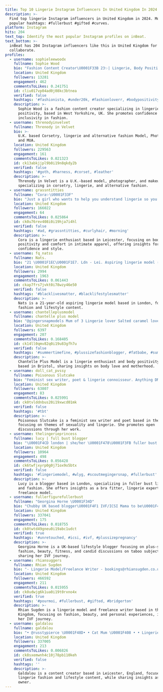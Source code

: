 ```yaml
---
title: Top 10 Lingerie Instagram Influencers In United Kingdom In 2024
description: >-
  Find top lingerie Instagram influencers in United Kingdom in 2024. Most
  popular hashtags: #fullerbust #gifted #curves.
platform: Instagram
hits: 204
text_top: Identify the most popular Instagram profiles on inBeat.
text_bottom: >-
  inBeat has 204 Instagram influencers like this in United Kingdom for you to
  collaborate.
profiles:
  - username: sophieleewoodx
    fullname: Sophie Wood
    bio: "Fashion Content Creator\U0001F33B 23✨| Lingerie, Body Positivity✨ West Yorkshire\U0001F4CD@rosesocialspr Contact\U0001F4E7:sophie33wood@outlook.com @a.cooper96 \U0001F48D"
    location: United Kingdom
    followers: 13281
    engagement: 462
    commentsToLikes: 0.241751
    id: cliu017vp04ad0j08kc3btnea
    verified: false
    hashtags: '#fashionista, #under20k, #fashionloverr, #bodypositivity'
    description: >-
      Sophie Wood is a fashion content creator specializing in lingerie and body
      positivity, based in West Yorkshire, UK. She promotes confidence and
      inclusivity in fashion.
  - username: threnodyinvelvet
    fullname: Threnody in Velvet
    bio: >-
      U.K. based Corsetry, lingerie and alternative fashion Model, Photographer
      and MUA.
    location: United Kingdom
    followers: 229563
    engagement: 161
    commentsToLikes: 0.021323
    id: ck13abkjjpl9b0i19n8qkdy2b
    verified: false
    hashtags: '#goth, #harness, #corset, #leather'
    description: >-
      Threnody in Velvet is a U.K.-based model, photographer, and makeup artist
      specializing in corsetry, lingerie, and alternative fashion.
  - username: grassntitties
    fullname: "Cora✨\U0001F33F"
    bio: "Just a girl who wants to help you understand lingerie so you can be your most comfy confident self\U0001F3F4\U000E0067\U000E0062\U000E0073\U000E0063\U000E0074\U000E007F \U0001F459J cup \U0001F3931st:Contour fashion \U0001F3E1\U0001F4CDLeicester"
    location: United Kingdom
    followers: 166022
    engagement: 64
    commentsToLikes: 0.025864
    id: ck0u76rev408i0i19hja7i4hl
    verified: false
    hashtags: '#ad, #grassntitties, #curlyhair, #morning'
    description: >-
      Cora is a lingerie enthusiast based in Leicester, focusing on body
      positivity and comfort in intimate apparel, offering insights for
      confidence and style.
  - username: fq_natss
    fullname: Nats.
    bio: "21 \U0001F1EC\U0001F1E7. Ldn - Lei. Aspiring lingerie model ✌\U0001F3FD@lacednats"
    location: United Kingdom
    followers: 2994
    engagement: 1963
    commentsToLikes: 0.061443
    id: ckap7frs7jvkt0i78wzy46e50
    verified: false
    hashtags: '#blacklivesmatter, #blacklifestylesmatter'
    description: >-
      Nats is a 21-year-old aspiring lingerie model based in London, focusing on
      fashion and lifestyle content.
  - username: chantelleplusmodel
    fullname: chantelle plus model
    bio: "@gingersnapmodels Mum of 3 Lingerie lover Salted caramel lover Spreading body love \U0001F4CDBristol"
    location: United Kingdom
    followers: 6397
    engagement: 207
    commentsToLikes: 0.168405
    id: ck14ll0qmv82q0i19u83gfh7u
    verified: false
    hashtags: '#summertimefine, #plussizefashionblogger, #fatbabe, #summerfeel'
    description: >-
      Chantelle Plus Model is a lingerie enthusiast and body positivity advocate
      based in Bristol, sharing insights on body love and motherhood.
  - username: doll_cat_pvssy
    fullname: Poisonous Slutcake
    bio: "Feminist sex writer, poet & lingerie connoisseur. Anything DMed here may be used against you. Depop: Dollcat \U0001F47Bdollcatpvssy Email for shoots & collabs"
    location: United Kingdom
    followers: 63807
    engagement: 83
    commentsToLikes: 0.025991
    id: ck0tvlddnbus20i19xwcd01mk
    verified: false
    hashtags: '#tbt'
    description: >-
      Poisonous Slutcake is a feminist sex writer and poet based in the UK,
      focusing on themes of sexuality and lingerie. She promotes open
      discussions through her work.
  - username: thelingerieprincess
    fullname: lucy | full bust blogger
    bio: "\U0001F4CD london | she/her \U0001F478\U0001F3FB fuller bust lingerie & fashion \U0001F459 bra fitter, lingerie guru, freelance model \U0001F48C hello@thelingerieprincess.com \U0001F447\U0001F3FB read my reviews"
    location: United Kingdom
    followers: 10964
    engagement: 498
    commentsToLikes: 0.056428
    id: ck6twfjxyrp0g0j71ox9o5btx
    verified: false
    hashtags: '#lingeriemodel, #wlyg, #scoutmegingersnap, #fullerbust'
    description: >-
      Lucy is a blogger based in London, specializing in fuller bust lingerie
      and fashion. She offers insights as a bra fitter, lingerie expert, and
      freelance model.
  - username: fullerfigurefullerbust
    fullname: "Georgina Horne \U0001F34D"
    bio: "Chubby UK based blogger\U0001F4F1 IVF/ICSI Mama to be\U0001F489\U0001F423 All enquiries: katie@84world.com\U0001F4E7 Lingerie\U0001F459 Clothing\U0001F457 Beauty\U0001F484 Fitness\U0001F3CB\U0001F3FB‍♀️ Food\U0001F374 Taboo subjects\U0001FA78"
    location: United Kingdom
    followers: 337041
    engagement: 175
    commentsToLikes: 0.018755
    id: ck0twtd49gneu0i19abc1udct
    verified: true
    hashtags: '#unretouched, #icsi, #ivf, #plussizepregnancy'
    description: >-
      Georgina Horne is a UK-based lifestyle blogger focusing on plus-size
      fashion, beauty, fitness, and candid discussions on taboo subjects, while
      sharing her IVF journey.
  - username: rhiansuggers
    fullname: Rhian Sugden
    bio: "- Lingerie Model/Freelance Writer - bookings@rhiansugden.co.uk - info@weirdPR.co.uk ✌\U0001F3FCMade in Manchester \U0001F34DIVF Warrior"
    location: United Kingdom
    followers: 466592
    engagement: 211
    commentsToLikes: 0.015955
    id: ck0udwjg6k1ua0i19t0rxno4x
    verified: true
    hashtags: '#pourmoi, #fullerbust, #gifted, #bridgerton'
    description: >-
      Rhian Sugden is a lingerie model and freelance writer based in the United
      Kingdom, focusing on fashion, beauty, and personal experiences, including
      her IVF journey.
  - username: galdalou
    fullname: galdalou
    bio: "• @russtypierce \U0001F48D• • Cat Mum \U0001F408 • • Lingerie \U0001F459• • Leicester, England • • NO DMs •"
    location: United Kingdom
    followers: 337005
    engagement: 213
    commentsToLikes: 0.006826
    id: ck8sxemwnh4c10j78pb110keh
    verified: false
    hashtags: ''
    description: >-
      Galdalou is a content creator based in Leicester, England, focused on
      lingerie fashion and lifestyle content, while sharing insights as a cat
      owner.
---
```


